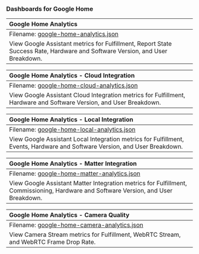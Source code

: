 ### Dashboards for Google Home

|Google Home Analytics|
|:------------------|
|Filename: [google-home-analytics.json](google-home-analytics.json)|
|View Google Assistant metrics for Fulfillment, Report State Success Rate, Hardware and Software Version, and User Breakdown.|

|Google Home Analytics - Cloud Integration|
|:------------------|
|Filename: [google-home-cloud-analytics.json](google-home-cloud-analytics.json)|
|View Google Assistant Cloud Integration metrics for Fulfillment, Hardware and Software Version, and User Breakdown.|

|Google Home Analytics - Local Integration|
|:------------------|
|Filename: [google-home-local-analytics.json](google-home-local-analytics.json)|
|View Google Assistant Local Integration metrics for Fulfillment, Events, Hardware and Software Version, and User Breakdown.|

|Google Home Analytics - Matter Integration|
|:------------------|
|Filename: [google-home-matter-analytics.json](google-home-matter-analytics.json)|
|View Google Assistant Matter Integration metrics for Fulfillment, Commissioning, Hardware and Software Version, and User Breakdown.|

|Google Home Analytics - Camera Quality|
|:------------------|
|Filename: [google-home-camera-analytics.json](google-home-camera-analytics.json)|
|View Camera Stream metrics for Fulfillment, WebRTC Stream, and WebRTC Frame Drop Rate.|
